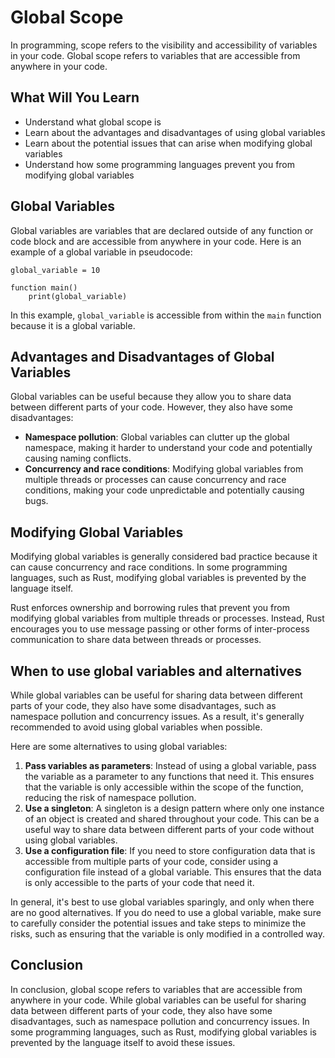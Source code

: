 # Global Scope

In programming, scope refers to the visibility and accessibility of variables in your code. Global scope refers to variables that are accessible from anywhere in your code.

## What Will You Learn

- Understand what global scope is
- Learn about the advantages and disadvantages of using global variables
- Learn about the potential issues that can arise when modifying global variables
- Understand how some programming languages prevent you from modifying global variables

## Global Variables

Global variables are variables that are declared outside of any function or code block and are accessible from anywhere in your code. Here is an example of a global variable in pseudocode:

```
global_variable = 10

function main()
    print(global_variable)
```

In this example, `global_variable` is accessible from within the `main` function because it is a global variable.

## Advantages and Disadvantages of Global Variables

Global variables can be useful because they allow you to share data between different parts of your code. However, they also have some disadvantages:

- **Namespace pollution**: Global variables can clutter up the global namespace, making it harder to understand your code and potentially causing naming conflicts.
- **Concurrency and race conditions**: Modifying global variables from multiple threads or processes can cause concurrency and race conditions, making your code unpredictable and potentially causing bugs.

## Modifying Global Variables

Modifying global variables is generally considered bad practice because it can cause concurrency and race conditions. In some programming languages, such as Rust, modifying global variables is prevented by the language itself.

Rust enforces ownership and borrowing rules that prevent you from modifying global variables from multiple threads or processes. Instead, Rust encourages you to use message passing or other forms of inter-process communication to share data between threads or processes.

## When to use global variables and alternatives

While global variables can be useful for sharing data between different parts of your code, they also have some disadvantages, such as namespace pollution and concurrency issues. As a result, it's generally recommended to avoid using global variables when possible.

Here are some alternatives to using global variables:

1. **Pass variables as parameters**: Instead of using a global variable, pass the variable as a parameter to any functions that need it. This ensures that the variable is only accessible within the scope of the function, reducing the risk of namespace pollution.
2. **Use a singleton**: A singleton is a design pattern where only one instance of an object is created and shared throughout your code. This can be a useful way to share data between different parts of your code without using global variables.
3. **Use a configuration file**: If you need to store configuration data that is accessible from multiple parts of your code, consider using a configuration file instead of a global variable. This ensures that the data is only accessible to the parts of your code that need it.

In general, it's best to use global variables sparingly, and only when there are no good alternatives. If you do need to use a global variable, make sure to carefully consider the potential issues and take steps to minimize the risks, such as ensuring that the variable is only modified in a controlled way.

## Conclusion

In conclusion, global scope refers to variables that are accessible from anywhere in your code. While global variables can be useful for sharing data between different parts of your code, they also have some disadvantages, such as namespace pollution and concurrency issues. In some programming languages, such as Rust, modifying global variables is prevented by the language itself to avoid these issues.
